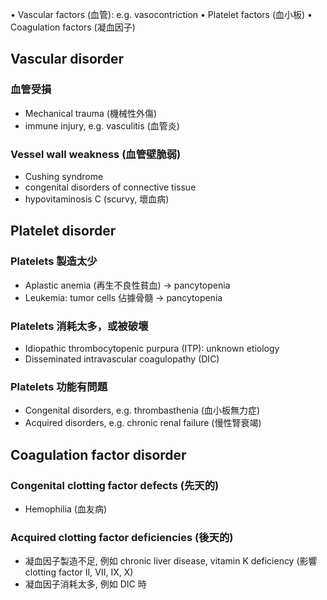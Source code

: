 • Vascular factors (血管): e.g. vasocontriction
• Platelet factors (血小板)
• Coagulation factors (凝血因子)

## Vascular disorder
### 血管受損
- Mechanical trauma (機械性外傷) 
- immune injury, e.g. vasculitis (血管炎)
### Vessel wall weakness (血管壁脆弱)
- Cushing syndrome
- congenital disorders of connective tissue
- hypovitaminosis C (scurvy, 壞血病)
## Platelet disorder
### Platelets 製造太少
- Aplastic anemia (再生不良性貧血) $\rightarrow$ pancytopenia 
- Leukemia: tumor cells 佔據骨髓 $\rightarrow$ pancytopenia
### Platelets 消耗太多，或被破壞
- Idiopathic thrombocytopenic purpura (ITP): unknown etiology 
- Disseminated intravascular coagulopathy (DIC)
### Platelets 功能有問題
- Congenital disorders, e.g. thrombasthenia (血小板無力症) 
- Acquired disorders, e.g. chronic renal failure (慢性腎衰竭)
## Coagulation factor disorder
### Congenital clotting factor defects (先天的) 
- Hemophilia (血友病)
### Acquired clotting factor deficiencies (後天的)
- 凝血因子製造不足, 例如 chronic liver disease, vitamin K deficiency (影響 clotting factor II, VII, IX, X) 
- 凝血因子消耗太多, 例如 DIC 時